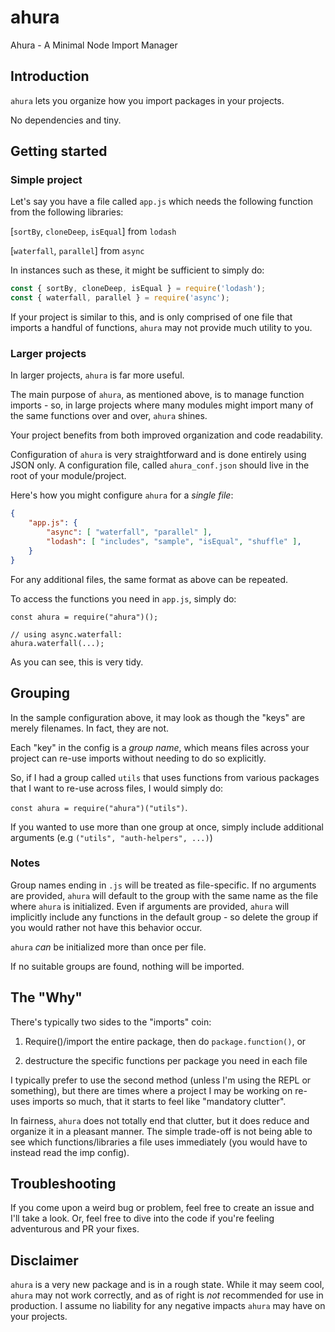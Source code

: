 # ahura
Ahura - A Minimal Node Import Manager

## Introduction

`ahura` lets you organize how you import packages in your projects.

No dependencies and tiny.

## Getting started

### Simple project

Let's say you have a file called `app.js` which needs the following function from the following libraries:

[`sortBy`, `cloneDeep`, `isEqual`] from `lodash`

[`waterfall`, `parallel`] from `async`

In instances such as these, it might be sufficient to simply do:

```js
const { sortBy, cloneDeep, isEqual } = require('lodash');
const { waterfall, parallel } = require('async');
```

If your project is similar to this, and is only comprised of one file that imports a handful of functions, `ahura` may not provide much utility to you.

### Larger projects

In larger projects, `ahura` is far more useful.

The main purpose of `ahura`, as mentioned above, is to manage function imports - so, in large projects where many modules might import many of the same functions over and over, `ahura` shines.

Your project benefits from both improved organization and code readability.

Configuration of `ahura` is very straightforward and is done entirely using JSON only. A configuration file, called `ahura_conf.json` should live in the root of your module/project.

Here's how you might configure `ahura` for a _single file_:

```json
{
	"app.js": {
		"async": [ "waterfall", "parallel" ],
		"lodash": [ "includes", "sample", "isEqual", "shuffle" ],
	}	
}
```
For any additional files, the same format as above can be repeated.

To access the functions you need in `app.js`, simply do:
```
const ahura = require("ahura")();

// using async.waterfall:
ahura.waterfall(...);
```
As you can see, this is very tidy.

## Grouping

In the sample configuration above, it may look as though the "keys" are merely filenames. In fact, they are not. 

Each "key" in the config is a _group name_, which means files across your project can re-use imports without needing to do so explicitly. 

So, if I had a group called `utils` that uses functions from various packages that I want to re-use across files, I would simply do:

`const ahura = require("ahura")("utils")`.

If you wanted to use more than one group at once, simply include additional arguments (e.g `("utils", "auth-helpers", ...)`)

### Notes

Group names ending in `.js` will be treated as file-specific. If no arguments are provided, `ahura` will default to the group with the same name as the file where `ahura` is initialized. Even if arguments are provided, `ahura` will implicitly include any functions in the default group - so delete the group if you would rather not have this behavior occur.

`ahura` *can* be initialized more than once per file.

If no suitable groups are found, nothing will be imported.

## The "Why"

There's typically two sides to the "imports" coin:

1) Require()/import the entire package, then do `package.function()`, or

2) destructure the specific functions per package you need in each file

I typically prefer to use the second method (unless I'm using the REPL or something), but there are times where a project I may be working on re-uses imports so much, that it starts to feel like "mandatory clutter".

In fairness, `ahura` does not totally end that clutter, but it does reduce and organize it in a pleasant manner. The simple trade-off is not being able to see which functions/libraries a file uses immediately (you would have to instead read the imp config).

## Troubleshooting

If you come upon a weird bug or problem, feel free to create an issue and I'll take a look. Or, feel free to dive into the code if you're feeling adventurous and PR your fixes.

## Disclaimer

`ahura` is a very new package and is in a rough state. While it may seem cool, `ahura` may not work correctly, and as of right is *not* recommended for use in production. I assume no liability for any negative impacts `ahura` may have on your projects.
